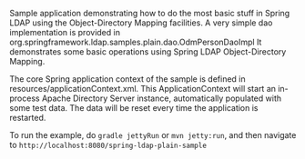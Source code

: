 Sample application demonstrating how to do the most basic stuff in Spring LDAP using the Object-Directory Mapping facilities.
A very simple dao implementation is provided in org.springframework.ldap.samples.plain.dao.OdmPersonDaoImpl
It demonstrates some basic operations using Spring LDAP Object-Directory Mapping.

The core Spring application context of the sample is defined in resources/applicationContext.xml.
This ApplicationContext will start an in-process Apache Directory Server instance, automatically populated
with some test data. The data will be reset every time the application is restarted.

To run the example, do `gradle jettyRun` or `mvn jetty:run`, and then navigate to `http://localhost:8080/spring-ldap-plain-sample`

